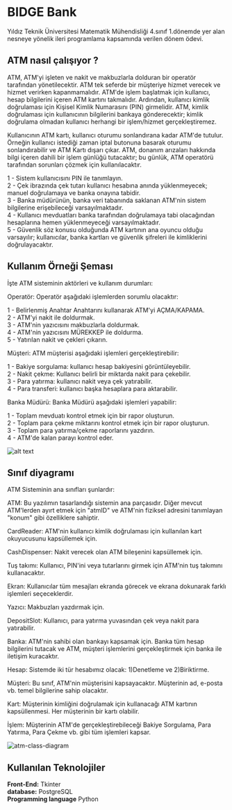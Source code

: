 
# BIDGE Bank

Yıldız Teknik Üniversitesi Matematik Mühendisliği 4.sınıf 1.dönemde yer alan nesneye yönelik ileri programlama kapsamında verilen dönem ödevi.


## ATM nasıl çalışıyor ?


ATM, ATM'yi işleten ve nakit ve makbuzlarla dolduran bir operatör tarafından yönetilecektir. ATM tek seferde bir müşteriye hizmet verecek ve hizmet verirken kapanmamalıdır. ATM'de işlem başlatmak için kullanıcı, hesap bilgilerini içeren ATM kartını takmalıdır. Ardından, kullanıcı kimlik doğrulaması için Kişisel Kimlik Numarasını (PIN) girmelidir. ATM, kimlik doğrulaması için kullanıcının bilgilerini bankaya gönderecektir; kimlik doğrulama olmadan kullanıcı herhangi bir işlem/hizmet gerçekleştiremez.

Kullanıcının ATM kartı, kullanıcı oturumu sonlandırana kadar ATM'de tutulur. Örneğin kullanıcı istediği zaman iptal butonuna basarak oturumu sonlandırabilir ve ATM Kartı dışarı çıkar. ATM, donanım arızaları hakkında bilgi içeren dahili bir işlem günlüğü tutacaktır; bu günlük, ATM operatörü tarafından sorunları çözmek için kullanılacaktır.

1 - Sistem kullanıcısını PIN ile tanımlayın.  
2 - Çek ibrazında çek tutarı kullanıcı hesabına anında yüklenmeyecek; manuel doğrulamaya ve banka onayına tabidir.  
3 - Banka müdürünün, banka veri tabanında saklanan ATM'nin sistem bilgilerine erişebileceği varsayılmaktadır.  
4 - Kullanıcı mevduatları banka tarafından doğrulamaya tabi olacağından hesaplarına hemen yüklenmeyeceği varsayılmaktadır.  
5 - Güvenlik söz konusu olduğunda ATM kartının ana oyuncu olduğu varsayılır; kullanıcılar, banka kartları ve güvenlik şifreleri ile kimliklerini doğrulayacaktır.  
## Kullanım Örneği Şeması

İşte ATM sisteminin aktörleri ve kullanım durumları:  

Operatör: Operatör aşağıdaki işlemlerden sorumlu olacaktır:  

1 - Belirlenmiş Anahtar Anahtarını kullanarak ATM'yi AÇMA/KAPAMA.  
2 - ATM'yi nakit ile doldurmak.  
3 - ATM'nin yazıcısını makbuzlarla doldurmak.  
4 - ATM'nin yazıcısını MÜREKKEP ile doldurma.  
5 - Yatırılan nakit ve çekleri çıkarın.  

Müşteri: ATM müşterisi aşağıdaki işlemleri gerçekleştirebilir:  

1 - Bakiye sorgulama: kullanıcı hesap bakiyesini görüntüleyebilir.  
2 - Nakit çekme: Kullanıcı belirli bir miktarda nakit para çekebilir.  
3 - Para yatırma: kullanıcı nakit veya çek yatırabilir.  
4 - Para transferi: kullanıcı başka hesaplara para aktarabilir.  

Banka Müdürü: Banka Müdürü aşağıdaki işlemleri yapabilir:  

1 - Toplam mevduatı kontrol etmek için bir rapor oluşturun.  
2 - Toplam para çekme miktarını kontrol etmek için bir rapor oluşturun.  
3 - Toplam para yatırma/çekme raporlarını yazdırın.  
4 - ATM'de kalan parayı kontrol eder.  

![alt text](https://raw.githubusercontent.com/SamirPaul1/object-oriented-design/a5d0ab34541d446b2e33254dcab315bdb8aafdfa/media-files/atm-use-case-diagram.svg)
## Sınıf diyagramı

ATM Sisteminin ana sınıfları şunlardır:  

ATM: Bu yazılımın tasarlandığı sistemin ana parçasıdır. Diğer mevcut ATM'lerden ayırt etmek için "atmID" ve ATM'nin fiziksel adresini tanımlayan "konum" gibi özelliklere sahiptir.  

CardReader: ATM'nin kullanıcı kimlik doğrulaması için kullanılan kart okuyucusunu kapsüllemek için.  

CashDispenser: Nakit verecek olan ATM bileşenini kapsüllemek için.  

Tuş takımı: Kullanıcı, PIN'ini veya tutarlarını girmek için ATM'nin tuş takımını kullanacaktır.  

Ekran: Kullanıcılar tüm mesajları ekranda görecek ve ekrana dokunarak farklı işlemleri seçeceklerdir.  

Yazıcı: Makbuzları yazdırmak için.  

DepositSlot: Kullanıcı, para yatırma yuvasından çek veya nakit para yatırabilir.  

Banka: ATM'nin sahibi olan bankayı kapsamak için. Banka tüm hesap bilgilerini tutacak ve ATM, müşteri işlemlerini gerçekleştirmek için banka ile iletişim kuracaktır.  

Hesap: Sistemde iki tür hesabımız olacak: 1)Denetleme ve 2)Biriktirme.  

Müşteri: Bu sınıf, ATM'nin müşterisini kapsayacaktır. Müşterinin ad, e-posta vb. temel bilgilerine sahip olacaktır.  

Kart: Müşterinin kimliğini doğrulamak için kullanacağı ATM kartının kapsüllenmesi. Her müşterinin bir kartı olabilir.  

İşlem: Müşterinin ATM'de gerçekleştirebileceği Bakiye Sorgulama, Para Yatırma, Para Çekme vb. gibi tüm işlemleri kapsar.  

![atm-class-diagram](https://github.com/SamirPaul1/object-oriented-design/blob/master/media-files/atm-class-diagram.png)
## Kullanılan Teknolojiler

**Front-End:** Tkinter   
**database:** PostgreSQL  
**Programming language** Python

  
